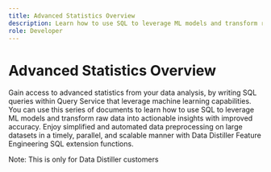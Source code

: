 ```yaml
---
title: Advanced Statistics Overview
description: Learn how to use SQL to leverage ML models and transform raw data into actionable insights with improved accuracy. Enjoy simplified and automated data preprocessing on large datasets in a timely, parallel, and scalable manner with Data Distiller Feature Engineering SQL extension functions.
role: Developer
---
```

# Advanced Statistics Overview

Gain access to advanced statistics from your data analysis, by writing SQL queries within Query Service that leverage machine learning capabilities. You can use this series of documents to learn how to use SQL to leverage ML models and transform raw data into actionable insights with improved accuracy. Enjoy simplified and automated data preprocessing on large datasets in a timely, parallel, and scalable manner with Data Distiller Feature Engineering SQL extension functions.

Note: This is only for Data Distiller customers

<!-- this feature would provide the users with machine learning capabilities by writing SQL queries from within query service -->


